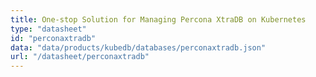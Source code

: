 ```yaml
---
title: One-stop Solution for Managing Percona XtraDB on Kubernetes
type: "datasheet"
id: "perconaxtradb"
data: "data/products/kubedb/databases/perconaxtradb.json"
url: "/datasheet/perconaxtradb"
---
```

